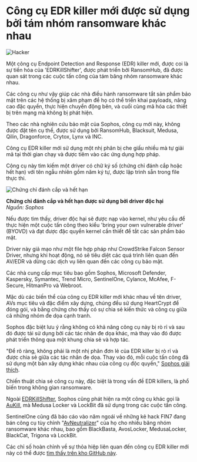 # Công cụ EDR killer mới được sử dụng bởi tám nhóm ransomware khác nhau

![Hacker](https://www.bleepstatic.com/content/hl-images/2025/03/12/hacker.jpg)

Một công cụ Endpoint Detection and Response (EDR) killer mới, được coi là sự tiến hóa của 'EDRKillShifter', được phát triển bởi RansomHub, đã được quan sát trong các cuộc tấn công của tám băng nhóm ransomware khác nhau.

Các công cụ như vậy giúp các nhà điều hành ransomware tắt sản phẩm bảo mật trên các hệ thống bị xâm phạm để họ có thể triển khai payloads, nâng cao đặc quyền, thực hiện chuyển động bên, và cuối cùng mã hóa các thiết bị trên mạng mà không bị phát hiện.

Theo các nhà nghiên cứu bảo mật của Sophos, công cụ mới này, không được đặt tên cụ thể, được sử dụng bởi RansomHub, Blacksuit, Medusa, Qilin, Dragonforce, Crytox, Lynx và INC.

Công cụ EDR killer mới sử dụng một nhị phân bị che giấu nhiều mà tự giải mã tại thời gian chạy và được tiêm vào các ứng dụng hợp pháp.

Công cụ này tìm kiếm một driver có chữ ký số (chứng chỉ đánh cắp hoặc hết hạn) với tên ngẫu nhiên gồm năm ký tự, được lập trình sẵn trong file thực thi.

![Chứng chỉ đánh cắp và hết hạn](https://www.bleepstatic.com/images/news/u/1220909/2025/August/certificate.jpg)

**Chứng chỉ đánh cắp và hết hạn được sử dụng bởi driver độc hại**  
_Nguồn: Sophos_

Nếu được tìm thấy, driver độc hại sẽ được nạp vào kernel, như yêu cầu để thực hiện một cuộc tấn công theo kiểu 'bring your own vulnerable driver' (BYOVD) và đạt được đặc quyền kernel cần thiết để tắt các sản phẩm bảo mật.

Driver này giả mạo như một file hợp pháp như CrowdStrike Falcon Sensor Driver, nhưng khi hoạt động, nó sẽ tiêu diệt các quá trình liên quan đến AV/EDR và dừng các dịch vụ liên quan đến các công cụ bảo mật.

Các nhà cung cấp mục tiêu bao gồm Sophos, Microsoft Defender, Kaspersky, Symantec, Trend Micro, SentinelOne, Cylance, McAfee, F-Secure, HitmanPro và Webroot.

Mặc dù các biến thể của công cụ EDR killer mới khác nhau về tên driver, AVs mục tiêu và đặc điểm xây dựng, chúng đều sử dụng HeartCrypt để đóng gói, và bằng chứng cho thấy có sự chia sẻ kiến thức và công cụ giữa cả những nhóm đe dọa cạnh tranh.

Sophos đặc biệt lưu ý rằng không có khả năng công cụ này bị rò rỉ và sau đó được tái sử dụng bởi các tác nhân đe dọa khác, mà thay vào đó được phát triển thông qua một khung chia sẻ và hợp tác.

"Để rõ ràng, không phải là một nhị phân đơn lẻ của EDR killer bị rò rỉ và được chia sẻ giữa các tác nhân đe dọa. Thay vào đó, mỗi cuộc tấn công đã sử dụng một bản xây dựng khác nhau của công cụ độc quyền," [Sophos giải thích](https://news.sophos.com/en-us/2025/08/06/shared-secret-edr-killer-in-the-kill-chain/).

Chiến thuật chia sẻ công cụ này, đặc biệt là trong vấn đề EDR killers, là phổ biến trong không gian ransomware.

Ngoài [EDRKillShifter](https://www.bleepingcomputer.com/news/security/ransomware-gang-deploys-new-malware-to-kill-security-software/), Sophos cũng phát hiện ra một công cụ khác gọi là [AuKill](https://www.bleepingcomputer.com/news/security/ransomware-gangs-abuse-process-explorer-driver-to-kill-security-software/), mà Medusa Locker và LockBit đã sử dụng trong các cuộc tấn công.

SentinelOne cũng đã báo cáo vào năm ngoái về những kẻ hack FIN7 đang bán công cụ tùy chỉnh "[AvNeutralizer](https://www.bleepingcomputer.com/news/security/notorious-fin7-hackers-sell-edr-killer-to-other-threat-actors/)" của họ cho nhiều băng nhóm ransomware khác nhau, bao gồm BlackBasta, AvosLocker, MedusaLocker, BlackCat, Trigona và LockBit.

Các chỉ số hoàn chỉnh về sự thỏa hiệp liên quan đến công cụ EDR killer mới này có thể được [tìm thấy trên kho GitHub này](https://github.com/sophoslabs/IoCs/blob/master/06082025-edrkiller-iocs.csv).